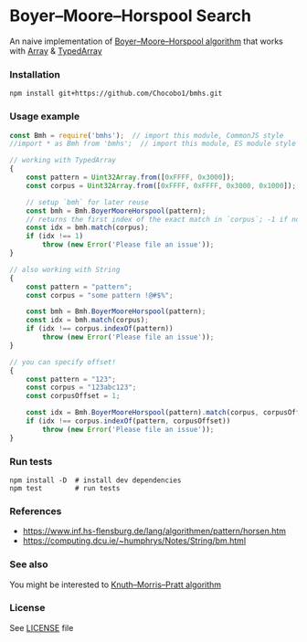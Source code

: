 # Boyer–Moore–Horspool Search

An naive implementation of [Boyer–Moore–Horspool algorithm][wikipedia_link] that works with [Array][mdn_array_link] & [TypedArray][mdn_typed_array_link]

[wikipedia_link]: https://en.wikipedia.org/wiki/Boyer%E2%80%93Moore%E2%80%93Horspool_algorithm
[mdn_array_link]: https://developer.mozilla.org/en-US/docs/Web/JavaScript/Reference/Global_Objects/Array
[mdn_typed_array_link]: https://developer.mozilla.org/en-US/docs/Web/JavaScript/Reference/Global_Objects/TypedArray

### Installation
```shell
npm install git+https://github.com/Chocobo1/bmhs.git
```

### Usage example
```javascript
const Bmh = require('bmhs');  // import this module, CommonJS style
//import * as Bmh from 'bmhs';  // import this module, ES module style

// working with TypedArray
{
    const pattern = Uint32Array.from([0xFFFF, 0x3000]);
    const corpus = Uint32Array.from([0xFFFF, 0xFFFF, 0x3000, 0x1000]);

    // setup `bmh` for later reuse
    const bmh = Bmh.BoyerMooreHorspool(pattern);
    // returns the first index of the exact match in `corpus`; -1 if not found
    const idx = bmh.match(corpus);
    if (idx !== 1)
        throw (new Error('Please file an issue'));
}

// also working with String
{
    const pattern = "pattern";
    const corpus = "some pattern !@#$%";

    const bmh = Bmh.BoyerMooreHorspool(pattern);
    const idx = bmh.match(corpus);
    if (idx !== corpus.indexOf(pattern))
        throw (new Error('Please file an issue'));
}

// you can specify offset!
{
    const pattern = "123";
    const corpus = "123abc123";
    const corpusOffset = 1;

    const idx = Bmh.BoyerMooreHorspool(pattern).match(corpus, corpusOffset);
    if (idx !== corpus.indexOf(pattern, corpusOffset))
        throw (new Error('Please file an issue'));
}
```

### Run tests
```shell
npm install -D  # install dev dependencies
npm test        # run tests
```

### References
* https://www.inf.hs-flensburg.de/lang/algorithmen/pattern/horsen.htm
* https://computing.dcu.ie/~humphrys/Notes/String/bm.html

### See also
You might be interested to [Knuth–Morris–Pratt algorithm][kmp_link]

[kmp_link]: https://github.com/Chocobo1/kmps

### License
See [LICENSE](./LICENSE) file
